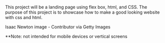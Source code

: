 This project will be a landing page using flex box, html, and CSS. The purpose of this project is to showcase
how to make a good looking website with css and html.

Isaac Newton image - Contributor via Getty Images

**Note: not intended for mobile devices or vertical screens

